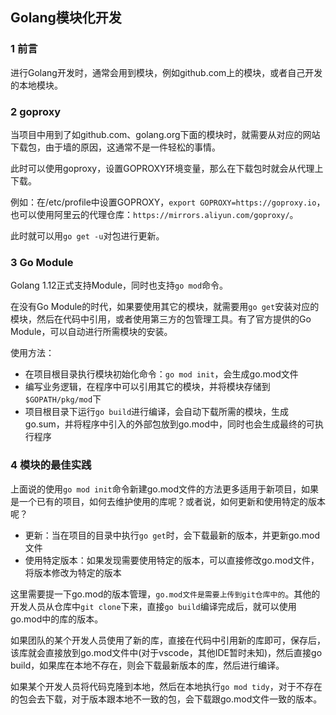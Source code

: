 ## Golang模块化开发

### 1 前言

进行Golang开发时，通常会用到模块，例如github.com上的模块，或者自己开发的本地模块。

### 2 goproxy

当项目中用到了如github.com、golang.org下面的模块时，就需要从对应的网站下载包，由于墙的原因，这通常不是一件轻松的事情。

此时可以使用goproxy，设置GOPROXY环境变量，那么在下载包时就会从代理上下载。

例如：在/etc/profile中设置GOPROXY，`export GOPROXY=https://goproxy.io`，也可以使用阿里云的代理仓库：`https://mirrors.aliyun.com/goproxy/`。

此时就可以用`go get -u`对包进行更新。

### 3 Go Module

Golang 1.12正式支持Module，同时也支持`go mod`命令。

在没有Go Module的时代，如果要使用其它的模块，就需要用`go get`安装对应的模块，然后在代码中引用，或者使用第三方的包管理工具。有了官方提供的Go Module，可以自动进行所需模块的安装。

使用方法：

* 在项目根目录执行模块初始化命令：`go mod init`，会生成go.mod文件
* 编写业务逻辑，在程序中可以引用其它的模块，并将模块存储到`$GOPATH/pkg/mod`下
* 项目根目录下运行`go build`进行编译，会自动下载所需的模块，生成go.sum，并将程序中引入的外部包放到go.mod中，同时也会生成最终的可执行程序

### 4 模块的最佳实践

上面说的使用`go mod init`命令新建go.mod文件的方法更多适用于新项目，如果是一个已有的项目，如何去维护使用的库呢？或者说，如何更新和使用特定的版本呢？

* 更新：当在项目的目录中执行`go get`时，会下载最新的版本，并更新go.mod文件
* 使用特定版本：如果发现需要使用特定的版本，可以直接修改go.mod文件，将版本修改为特定的版本

这里需要提一下go.mod的版本管理，`go.mod文件是需要上传到git仓库中的`。其他的开发人员从仓库中`git clone`下来，直接`go build`编译完成后，就可以使用go.mod中的库的版本。

如果团队的某个开发人员使用了新的库，直接在代码中引用新的库即可，保存后，该库就会直接放到go.mod文件中(对于vscode，其他IDE暂时未知)，然后直接go build，如果库在本地不存在，则会下载最新版本的库，然后进行编译。

如果某个开发人员将代码克隆到本地，然后在本地执行`go mod tidy`，对于不存在的包会去下载，对于版本跟本地不一致的包，会下载跟go.mod文件一致的版本。

